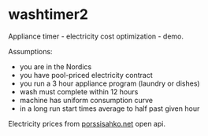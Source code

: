 # washtimer2

Appliance timer - electricity cost optimization - demo.

Assumptions:
 - you are in the Nordics
 - you have pool-priced electricity contract
 - you run a 3 hour appliance program (laundry or dishes)
 - wash must complete within 12 hours
 - machine has uniform consumption curve
 - in a long run start times average to half past given hour

Electricity prices from [porssisahko.net](https://porssisahko.net/api) open api.
